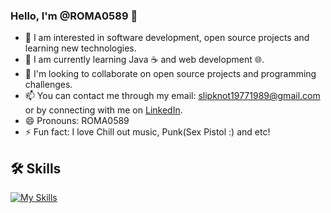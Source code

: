### Hello, I'm @ROMA0589 👋

- 👀 I am interested in software development, open source projects and learning new technologies.
- 🌱 I am currently learning Java ☕ and web development 🌐.
- 💞️ I'm looking to collaborate on open source projects and programming challenges.
- 📫 You can contact me through my email: slipknot19771989@gmail.com or by connecting with me on [LinkedIn](https://www.linkedin.com/in/roma0589/).
- 😄 Pronouns: ROMA0589
- ⚡ Fun fact: I love Chill out music, Punk(Sex Pistol :) and etc!

## 🛠 Skills
[![My Skills](https://skillicons.dev/icons?i=java,nextjs,sql,js,html,css)](https://skillicons.dev)

<!---
ROMA0589/ROMA0589 is a ✨ special ✨ repository because its `README.md` (this file) appears in your GitHub profile.
You can click the preview link to see your changes.
--->

